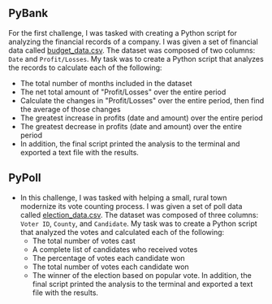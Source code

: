 ## PyBank
For the first challenge, I was tasked with creating a Python script for analyzing the financial records of a company. I was given a set of  financial data called [budget_data.csv](PyBank/Resources/budget_data.csv). The dataset was composed of two columns: `Date` and `Profit/Losses`.
My task was to create a Python script that analyzes the records to calculate each of the following:
  * The total number of months included in the dataset
  * The net total amount of "Profit/Losses" over the entire period
  * Calculate the changes in "Profit/Losses" over the entire period, then find the average of those changes
  * The greatest increase in profits (date and amount) over the entire period
  * The greatest decrease in profits (date and amount) over the entire period
* In addition, the final script printed the analysis to the terminal and exported a text file with the results.
## PyPoll
* In this challenge, I was tasked with helping a small, rural town modernize its vote counting process. I was given a set of poll data called [election_data.csv](PyPoll/Resources/election_data.csv). The dataset was composed of three columns: `Voter ID`, `County`, and `Candidate`. My task was to create a Python script that analyzed the votes and calculated each of the following:
  * The total number of votes cast
  * A complete list of candidates who received votes
  * The percentage of votes each candidate won
  * The total number of votes each candidate won
  * The winner of the election based on popular vote.
In addition, the final script printed the analysis to the terminal and exported a text file with the results.

